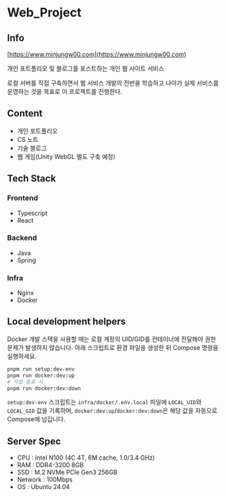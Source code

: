 # Web_Project

## Info

[https://www.minjungw00.com](https://www.minjungw00.com)

개인 포트폴리오 및 블로그를 포스트하는 개인 웹 사이트 서비스

로컬 서버를 직접 구축하면서 웹 서비스 개발의 전반을 학습하고 나아가 실제 서비스를 운영하는 것을 목표로 이 프로젝트를 진행한다.

## Content

- 개인 포트폴리오
- CS 노트
- 기술 블로그
- 웹 게임(Unity WebGL 별도 구축 예정)

## Tech Stack

### Frontend

- Typescript
- React

### Backend

- Java
- Spring

### Infra

- Nginx
- Docker

## Local development helpers

Docker 개발 스택을 사용할 때는 로컬 계정의 UID/GID를 컨테이너에 전달해야 권한 문제가 발생하지 않습니다. 아래 스크립트로 환경 파일을 생성한 뒤 Compose 명령을 실행하세요.

```bash
pnpm run setup:dev-env
pnpm run docker:dev:up
# 작업 종료 시
pnpm run docker:dev:down
```

`setup:dev-env` 스크립트는 `infra/docker/.env.local` 파일에 `LOCAL_UID`와 `LOCAL_GID` 값을 기록하며, `docker:dev:up`/`docker:dev:down`은 해당 값을 자동으로 Compose에 넘깁니다.

## Server Spec

- CPU : Intel N100 (4C 4T, 6M cache, 1.0/3.4 GHz)
- RAM : DDR4-3200 8GB
- SSD : M.2 NVMe PCle Gen3 256GB
- Network : 100Mbps
- OS : Ubuntu 24.04

